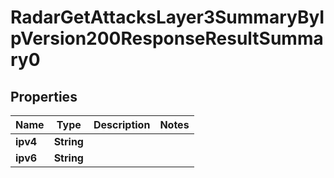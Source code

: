 

# RadarGetAttacksLayer3SummaryByIpVersion200ResponseResultSummary0


## Properties

| Name | Type | Description | Notes |
|------------ | ------------- | ------------- | -------------|
|**ipv4** | **String** |  |  |
|**ipv6** | **String** |  |  |



